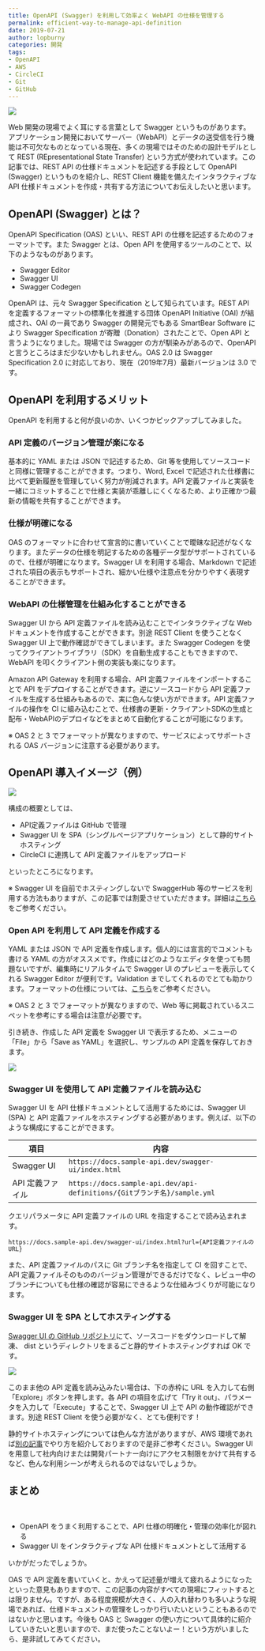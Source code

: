 ```yaml
---
title: OpenAPI (Swagger) を利用して効率よく WebAPI の仕様を管理する
permalink: efficient-way-to-manage-api-definition
date: 2019-07-21
author: lopburny
categories: 開発
tags:
- OpenAPI
- AWS
- CircleCI
- Git
- GitHub
---
```


![](/articles/assets/lopburny/img/lopburny_blog_3_thumbnail.jpg)

Web 開発の現場でよく耳にする言葉として Swagger というものがあります。アプリケーション開発においてサーバー（WebAPI）とデータの送受信を行う機能は不可欠なものとなっている現在、多くの現場ではそのための設計モデルとして REST (REpresentational State Transfer) という方式が使われています。この記事では、REST API の仕様ドキュメントを記述する手段として OpenAPI (Swagger) というものを紹介し、REST Client 機能を備えたインタラクティブな API 仕様ドキュメントを作成・共有する方法についてお伝えしたいと思います。

## OpenAPI (Swagger) とは？

OpenAPI Specification (OAS) といい、REST API の仕様を記述するためのフォーマットです。また Swagger とは、Open API を使用するツールのことで、以下のようなものがあります。
<br />
- Swagger Editor
- Swagger UI
- Swagger Codegen

OpenAPI は、元々 Swagger Specification として知られています。REST API を定義するフォーマットの標準化を推進する団体 OpenAPI Initiative (OAI) が結成され、OAI の一員であり Swagger の開発元でもある SmartBear Software により Swagger Specification が寄贈（Donation）されたことで、Open API と言うようになりました。現場では Swagger の方が馴染みがあるので、OpenAPI と言うところはまだ少ないかもしれません。OAS 2.0 は Swagger Specification 2.0 に対応しており、現在（2019年7月）最新バージョンは 3.0 です。

## OpenAPI を利用するメリット

OpenAPI を利用すると何が良いのか、いくつかピックアップしてみました。

### API 定義のバージョン管理が楽になる
基本的に YAML または JSON で記述するため、Git 等を使用してソースコードと同様に管理することができます。つまり、Word, Excel で記述された仕様書に比べて更新履歴を管理していく努力が削減されます。API 定義ファイルと実装を一緒にコミットすることで仕様と実装が乖離しにくくなるため、より正確かつ最新の情報を共有することができます。

### 仕様が明確になる
OAS のフォーマットに合わせて宣言的に書いていくことで曖昧な記述がなくなります。またデータの仕様を明記するための各種データ型がサポートされているので、仕様が明確になります。Swagger UI を利用する場合、Markdown で記述された項目の表示もサポートされ、細かい仕様や注意点を分かりやすく表現することができます。

### WebAPI の仕様管理を仕組み化することができる
Swagger UI から API 定義ファイルを読み込むことでインタラクティブな Web ドキュメントを作成することができます。別途 REST Client を使うことなく Swagger UI 上で動作確認ができてしまいます。また Swagger Codegen を使ってクライアントライブラリ（SDK）を自動生成することもできますので、WebAPI を叩くクライアント側の実装も楽になります。  

Amazon API Gateway を利用する場合、API 定義ファイルをインポートすることで API をデプロイすることができます。逆にソースコードから API 定義ファイルを生成する仕組みもあるので、実に色んな使い方ができます。API 定義ファイルの操作を CI に組み込むことで、仕様書の更新・クライアントSDKの生成と配布・WebAPIのデプロイなどをまとめて自動化することが可能になります。  

※ OAS 2 と 3 でフォーマットが異なりますので、サービスによってサポートされる OAS バージョンに注意する必要があります。

## OpenAPI 導入イメージ（例）
![](/articles/assets/lopburny/img/lopburny_blog_3_diagram_1.jpg)

構成の概要としては、
<br />
- API定義ファイルは GitHub で管理
- Swagger UI を SPA（シングルページアプリケーション）として静的サイトホスティング
- CircleCI に連携して API 定義ファイルをアップロード

といったところになります。  

※ Swagger UI を自前でホスティングしないで SwaggerHub 等のサービスを利用する方法もありますが、この記事では割愛させていただきます。詳細は[こちら](https://swagger.io/tools/swagger-ui/download/)をご参考ください。

### Open API を利用して API 定義を作成する
YAML または JSON で API 定義を作成します。個人的には宣言的でコメントも書ける YAML の方がオススメです。作成にはどのようなエディタを使っても問題ないですが、編集時にリアルタイムで Swagger UI のプレビューを表示してくれる Swagger Editor が便利です。Validation までしてくれるのでとても助かります。フォーマットの仕様については、[こちら](https://swagger.io/specification/)をご参考ください。  

※ OAS 2 と 3 でフォーマットが異なりますので、Web 等に掲載されているスニペットを参考にする場合は注意が必要です。  

引き続き、作成した API 定義を Swagger UI で表示するため、メニューの「File」から「Save as YAML」を選択し、サンプルの API 定義を保存しておきます。

![](/articles/assets/lopburny/img/lopburny_blog_3_pic_1.jpg)

### Swagger UI を使用して API 定義ファイルを読み込む
Swagger UI を API 仕様ドキュメントとして活用するためには、Swagger UI (SPA) と API 定義ファイルをホスティングする必要があります。例えば、以下のような構成にすることができます。

| 項目 | 内容 |
|-----|-----|
| Swagger UI | `https://docs.sample-api.dev/swagger-ui/index.html` |
| API 定義ファイル | `https://docs.sample-api.dev/api-definitions/{Gitブランチ名}/sample.yml` |

クエリパラメータに API 定義ファイルの URL を指定することで読み込まれます。

```
https://docs.sample-api.dev/swagger-ui/index.html?url={API定義ファイルのURL}
```

また、API 定義ファイルのパスに Git ブランチ名を指定して CI を回すことで、API 定義ファイルそのもののバージョン管理ができるだけでなく、レビュー中のブランチについても仕様の確認が容易にできるような仕組みづくりが可能になります。

### Swagger UI を SPA としてホスティングする
[Swagger UI の GitHub リポジトリ](https://github.com/swagger-api/swagger-ui)にて、ソースコードをダウンロードして解凍、 dist というディレクトリをまるごと静的サイトホスティングすれば OK です。

![](/articles/assets/lopburny/img/lopburny_blog_3_pic_2.jpg)

このまま他の API 定義を読み込みたい場合は、下の赤枠に URL を入力して右側「Explore」ボタンを押します。各 API の項目を広げて「Try it out」、パラメータを入力して「Execute」することで、Swagger UI 上で API の動作確認ができます。別途 REST Client を使う必要がなく、とても便利です！  

静的サイトホスティングについては色んな方法がありますが、AWS 環境であれば[別の記事](https://riotz.works/articles/lopburny/2019/07/05/hosting-static-web-page-on-aws-with-s3-and-cloudfront/)でやり方を紹介しておりますので是非ご参考ください。Swagger UI を用意して社内向けまたは開発パートナー向けにアクセス制限をかけて共有するなど、色んな利用シーンが考えられるのではないでしょうか。


## まとめ

<br />

- OpenAPI をうまく利用することで、API 仕様の明確化・管理の効率化が図れる  
- Swagger UI をインタラクティブな API 仕様ドキュメントとして活用する


いかがだったでしょうか。  

OAS で API 定義を書いていくと、かえって記述量が増えて疲れるようになったといった意見もありますので、この記事の内容がすべての現場にフィットするとは限りません。ですが、ある程度規模が大きく、人の入れ替わりも多いような現場であれば、仕様ドキュメントの管理をしっかり行いたいということもあるのではないかと思います。今後も OAS と Swagger の使い方について具体的に紹介していきたいと思いますので、まだ使ったことないよー！という方がいましたら、是非試してみてください。
